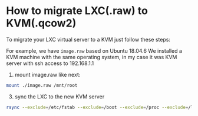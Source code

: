 # How to migrate LXC(.raw) to KVM(.qcow2)


To migrate your LXC virtual server to a KVM just follow these steps:

For example, we have `image.raw` based on Ubuntu 18.04.6
We installed a KVM machine with the same operating system, 
in my case it was KVM server with ssh access to 192.168.1.1

1) mount image.raw like next:

```bash
mount ./image.raw /mnt/root
```

3) sync the LXC to the new KVM server

```bash
rsync --exclude=/etc/fstab --exclude=/boot --exclude=/proc --exclude=/lib/modules/ --exclude=/etc/udev --exclude=/lib/udev --exclude=/sys -e ssh --delete --numeric-ids -avpogtStlHz /mnt/root/ root@192.168.1.1:/
```



